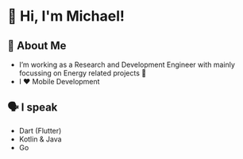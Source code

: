 # 👋 Hi, I'm Michael!

## 🚀 About Me
- I’m working as a Research and Development Engineer with mainly focussing on Energy related projects 🌱
- I ❤️ Mobile Development

## 🗣️ I speak
- Dart (Flutter)
- Kotlin & Java
- Go
